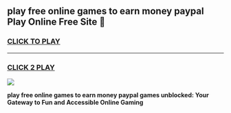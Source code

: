 
## play free online games to earn money paypal Play Online Free Site 👋
<h3>
<a href="https://download.freeplayer.one?title=play_free_online_games_to_earn_money_paypal&ref=21F">CLICK TO PLAY</a></h3>
<hr>

<h3>
<a href="https://download.freeplayer.one?title=play_free_online_games_to_earn_money_paypal&ref=21F">CLICK 2 PLAY</a>
  
</h3>

<a href="https://download.freeplayer.one?title=play_free_online_games_to_earn_money_paypal&ref=21F"><img src="https://cdnb.artstation.com/p/assets/images/images/032/539/853/original/anto-thomas-button-gif.gif"></a>


**play free online games to earn money paypal games unblocked: Your Gateway to Fun and Accessible Online Gaming**
